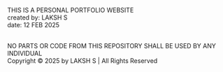 THIS IS A PERSONAL PORTFOLIO WEBSITE<br>
created by: LAKSH S<br>
date: 12 FEB 2025<br>

<br>
NO PARTS OR CODE FROM THIS REPOSITORY SHALL BE USED BY ANY INDIVIDUAL <br>
Copyright © 2025 by LAKSH S | All Rights Reserved
